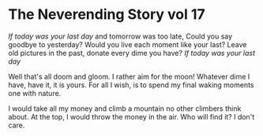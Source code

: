 # The Neverending Story vol 17

*If today was your last day* and tomorrow was too late,
Could you say goodbye to yesterday? Would you live each moment like your last?
Leave old pictures in the past, donate every dime you have? *If today was your last day*

Well that's all doom and gloom. I rather aim for the moon!
Whatever dime I have, have it, it is yours.
For all I wish, is to spend my final waking moments one with nature.

I would take all my money and climb a mountain no other climbers think about. 
At the top, I would throw the money in the air. Who will find it? I don't care. 
 
